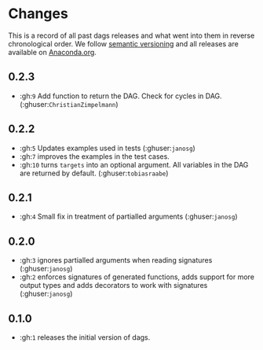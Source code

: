 # Changes

This is a record of all past dags releases and what went into them in reverse
chronological order. We follow [semantic versioning](https://semver.org/) and all
releases are available on [Anaconda.org](https://anaconda.org/OpenSourceEconomics/dags).

## 0.2.3

- :gh:`9` Add function to return the DAG. Check for cycles in DAG.
  (:ghuser:`ChristianZimpelmann`)

## 0.2.2

- :gh:`5` Updates examples used in tests (:ghuser:`janosg`)
- :gh:`7` improves the examples in the test cases.
- :gh:`10` turns ``targets`` into an optional argument. All variables in the DAG are
  returned by default. (:ghuser:`tobiasraabe`)

## 0.2.1

- :gh:`4` Small fix in treatment of partialled arguments (:ghuser:`janosg`)

## 0.2.0

- :gh:`3` ignores partialled arguments when reading signatures (:ghuser:`janosg`)
- :gh:`2` enforces signatures of generated functions, adds support for more output
  types and adds decorators to work with signatures (:ghuser:`janosg`)

## 0.1.0

- :gh:`1` releases the initial version of dags.
